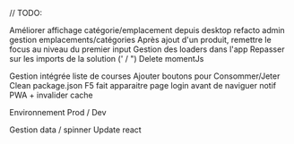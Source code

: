 // TODO:

Améliorer affichage catégorie/emplacement depuis desktop
refacto admin gestion emplacements/catégories
Après ajout d'un produit, remettre le focus au niveau du premier input
Gestion des loaders dans l'app
Repasser sur les imports de la solution (' / ")
Delete momentJs

Gestion intégrée liste de courses
Ajouter boutons pour Consommer/Jeter
Clean package.json
F5 fait apparaitre page login avant de naviguer
notif PWA + invalider cache

Environnement Prod / Dev

Gestion data / spinner
Update react

